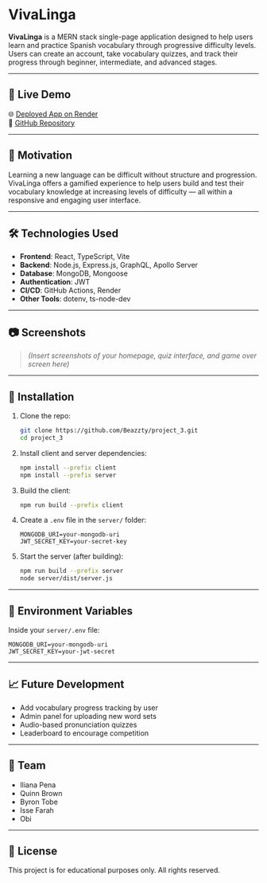 # VivaLinga

**VivaLinga** is a MERN stack single-page application designed to help users learn and practice Spanish vocabulary through progressive difficulty levels. Users can create an account, take vocabulary quizzes, and track their progress through beginner, intermediate, and advanced stages.

---

## 🚀 Live Demo

🌐 [Deployed App on Render](https://project-3-k2nt.onrender.com)  
📂 [GitHub Repository](https://github.com/Beazzty/project_3)

---

## 🧠 Motivation

Learning a new language can be difficult without structure and progression. VivaLinga offers a gamified experience to help users build and test their vocabulary knowledge at increasing levels of difficulty — all within a responsive and engaging user interface.

---

## 🛠️ Technologies Used

- **Frontend**: React, TypeScript, Vite
- **Backend**: Node.js, Express.js, GraphQL, Apollo Server
- **Database**: MongoDB, Mongoose
- **Authentication**: JWT
- **CI/CD**: GitHub Actions, Render
- **Other Tools**: dotenv, ts-node-dev

---

## 📷 Screenshots

> *(Insert screenshots of your homepage, quiz interface, and game over screen here)*

---

## 📂 Installation

1. Clone the repo:
   ```bash
   git clone https://github.com/Beazzty/project_3.git
   cd project_3
   ```

2. Install client and server dependencies:
   ```bash
   npm install --prefix client
   npm install --prefix server
   ```

3. Build the client:
   ```bash
   npm run build --prefix client
   ```

4. Create a `.env` file in the `server/` folder:
   ```env
   MONGODB_URI=your-mongodb-uri
   JWT_SECRET_KEY=your-secret-key
   ```

5. Start the server (after building):
   ```bash
   npm run build --prefix server
   node server/dist/server.js
   ```

---

## 🔐 Environment Variables

Inside your `server/.env` file:
```env
MONGODB_URI=your-mongodb-uri
JWT_SECRET_KEY=your-jwt-secret
```

---

## 📈 Future Development

- Add vocabulary progress tracking by user
- Admin panel for uploading new word sets
- Audio-based pronunciation quizzes
- Leaderboard to encourage competition

---

## 👥 Team

- Iliana Pena  
- Quinn Brown  
- Byron Tobe  
- Isse Farah  
- Obi

---

## 📜 License

This project is for educational purposes only. All rights reserved.
